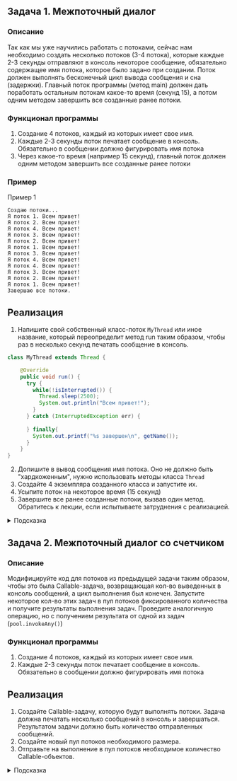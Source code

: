 ## Задача 1. Межпоточный диалог

### Описание
Так как мы уже научились работать с потоками, сейчас нам необходимо создать несколько потоков (3-4 потока), 
которые каждые 2-3 секунды отправляют в консоль некоторое сообщение, обязательно содержащее имя потока, которое 
было задано при создании. Поток должен выполнять бесконечный цикл вывода сообщения и сна (задержки). Главный поток 
программы (метод main) должен дать поработать остальным потокам какое-то время (секунд 15), а потом одним методом 
завершить все созданные ранее потоки.

### Функционал программы
1. Создание 4 потоков, каждый из которых имеет свое имя.
2. Каждые 2-3 секунды поток печатает сообщение в консоль. Обязательно в сообщении должно фигурировать имя потока
3. Через какое-то время (например 15 секунд), главный поток должен одним методом завершить все созданные ранее потоки

### Пример
Пример 1
```
Создаю потоки...
Я поток 1. Всем привет!
Я поток 2. Всем привет!
Я поток 4. Всем привет!
Я поток 3. Всем привет!
Я поток 2. Всем привет!
Я поток 1. Всем привет!
Я поток 3. Всем привет!
Я поток 4. Всем привет!
Я поток 4. Всем привет!
Я поток 3. Всем привет!
Я поток 2. Всем привет!
Я поток 1. Всем привет!
Завершаю все потоки.
```

## Реализация
1. Напишите свой собственный класс-поток `MyThread` или иное название, который переопределит метод run таким образом, чтобы раз в несколько секунд печатать сообщение в консоль.

```java
class MyThread extends Thread {

    @Override
    public void run() {
      try {
        while(!isInterrupted()) {
          Thread.sleep(2500);
          System.out.println("Всем привет!");
        }
      } catch (InterruptedException err) {
        
      } finally{
        System.out.printf("%s завершен\n", getName());
      }
    }
}
```

2. Допишите в вывод сообщения имя потока. Оно не должно быть "хардкоженным", нужно использовать методы класса `Thread`
3. Создайте 4 экземпляра созданного класса и запустите их.
4. Усыпите поток на некоторое время (15 секунд)
5. Завершите все ранее созданные потоки, вызвав один метод. Обратитесь к лекции, если испытываете затруднения с реализацией.



<details>
  <summary>Подсказка</summary>
  
  Используйте метод `Thread.getCurrentThread.getName()` для получения имени текущего потока. Используйте `Thread` для создания потоков, не используйте пулы. Используйте `ThreadGroup` для группировки процессов и управления ими как одним
</details>

## Задача 2. Межпоточный диалог со счетчиком 

### Описание
Модифицируйте код для потоков из предыдущей задачи таким образом, чтобы это была Callable-задача, возвращающая кол-во 
выведенных в консоль сообщений, а цикл выполнения был конечен. Запустите некоторое кол-во этих задач в пул потоков фиксированного количества и 
получите результаты выполнения задач. Проведите аналогичную операцию, но с получением результата от одной из задач (`pool.invokeAny()`)

### Функционал программы
1. Создание 4 потоков, каждый из которых имеет свое имя.
2. Каждые 2-3 секунды поток печатает сообщение в консоль. Обязательно в сообщении должно фигурировать имя потока

## Реализация
1. Создайте Callable-задачу, которую будут выполнять потоки. Задача должна печатать несколько сообщений в консоль и завершаться. Результатом задачи должно быть количество отправленных сообщений.
2. Создайте новый пул потоков необходимого размера.
3. Отправьте на выполнение в пул потоков необходимое количество Callable-объектов.

<details>
  <summary>Подсказка</summary>
  
  Используйте `Callable` для создания задач, возвращающих результат. Используйте `Executors.newFixedThreadPool(Runtime.getRuntime().availableProcessors())` для создания пула потоков. Используйте методы `submit()` или `invokeAll` для исполнения всех задач и метод `invokeAny` для получения результата одной из них (самой быстрой)
</details>


